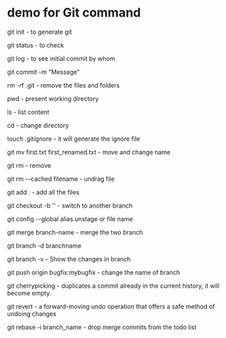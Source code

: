 # demo for Git command


git init - to generate git

git status - to check

git log - to see initial commit by whom

git commit -m "Message"

rm -rf .git - remove the files and folders

pwd - present working directory

ls - list content

cd - change directory

touch .gitignore - it will generate the ignore file

git mv first.txt first_renamed.txt  - move and change name

git rm - remove 

git rm --cached filename - undrag file

git add . - add all the files

git checkout -b '' - switch to another branch

git config --global alias.unstage or file name

git merge branch-name  - merge the two branch

git branch -d branchname

git branch -v - Show the changes in branch

git push origin bugfix:mybugfix - change the name of branch

git cherrypicking - duplicates a commit already in the current history, it will become empty.

git revert - a forward-moving undo operation that offers a safe method of undoing changes

git rebase -i branch_name - drop merge commits from the todo list
